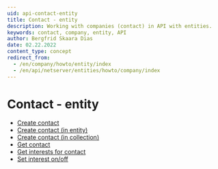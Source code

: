 ```yaml
---
uid: api-contact-entity
title: Contact - entity
description: Working with companies (contact) in API with entities.
keywords: contact, company, entity, API
author: Bergfrid Skaara Dias
date: 02.22.2022
content_type: concept
redirect_from:
  - /en/company/howto/entity/index
  - /en/api/netserver/entities/howto/company/index
---
```


# Contact - entity

* [Create contact][1]
* [Create contact (in entity)][2]
* [Create contact (in collection)][3]
* [Get contact][4]
* [Get interests for contact][5]
* [Set interest on/off][6]

<!-- Referenced links -->
[1]: create-contact-entity.md
[2]: create-contact-entity-in-entity.md
[3]: create-contact-entity-in-collection.md
[4]: get-contact-via-entities-layer.md
[5]: get-interests-for-contact-entity.md
[6]: set-interest-on-off-entity.md
